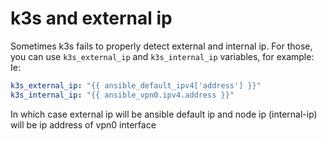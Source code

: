 # k3s and external ip
Sometimes k3s fails to properly detect external and internal ip. For those, you can use ```k3s_external_ip``` and ```k3s_internal_ip``` variables, for example:
Ie:
```yaml
k3s_external_ip: "{{ ansible_default_ipv4['address'] }}"
k3s_internal_ip: "{{ ansible_vpn0.ipv4.address }}"
```
In which case external ip will be ansible default ip and node ip (internal-ip) will be ip address of vpn0 interface

